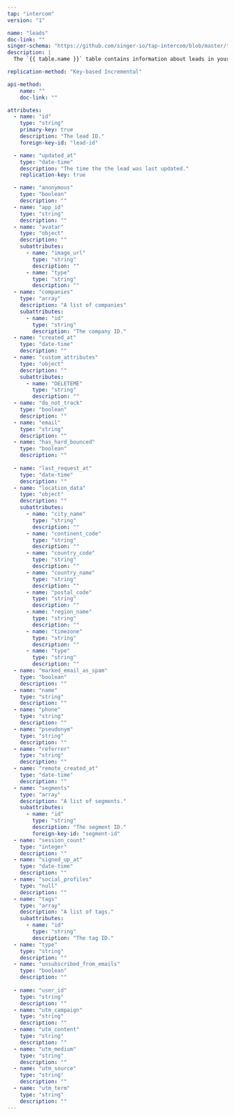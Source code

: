 ```yaml
---
tap: "intercom"
version: "1"

name: "leads"
doc-link: ""
singer-schema: "https://github.com/singer-io/tap-intercom/blob/master/tap_intercom/schemas/leads.json"
description: |
  The `{{ table.name }}` table contains information about leads in your {{ integration.display_name }}.

replication-method: "Key-based Incremental"

api-method:
    name: ""
    doc-link: ""

attributes:
  - name: "id"
    type: "string"
    primary-key: true
    description: "The lead ID."
    foreign-key-id: "lead-id"

  - name: "updated_at"
    type: "date-time"
    description: "The time the the lead was last updated." 
    replication-key: true 

  - name: "anonymous"
    type: "boolean"
    description: ""
  - name: "app_id"
    type: "string"
    description: ""
  - name: "avatar"
    type: "object"
    description: ""
    subattributes:
      - name: "image_url"
        type: "string"
        description: ""
      - name: "type"
        type: "string"
        description: ""
  - name: "companies"
    type: "array"
    description: "A list of companies"
    subattributes:
      - name: "id"
        type: "string"
        description: "The company ID."
  - name: "created_at"
    type: "date-time"
    description: ""
  - name: "custom_attributes"
    type: "object"
    description: ""
    subattributes:
      - name: "DELETEME"
        type: "string"
        description: ""
  - name: "do_not_track"
    type: "boolean"
    description: ""
  - name: "email"
    type: "string"
    description: ""
  - name: "has_hard_bounced"
    type: "boolean"
    description: ""
  
  - name: "last_request_at"
    type: "date-time"
    description: ""
  - name: "location_data"
    type: "object"
    description: ""
    subattributes:
      - name: "city_name"
        type: "string"
        description: ""
      - name: "continent_code"
        type: "string"
        description: ""
      - name: "country_code"
        type: "string"
        description: ""
      - name: "country_name"
        type: "string"
        description: ""
      - name: "postal_code"
        type: "string"
        description: ""
      - name: "region_name"
        type: "string"
        description: ""
      - name: "timezone"
        type: "string"
        description: ""
      - name: "type"
        type: "string"
        description: ""
  - name: "marked_email_as_spam"
    type: "boolean"
    description: ""
  - name: "name"
    type: "string"
    description: ""
  - name: "phone"
    type: "string"
    description: ""
  - name: "pseudonym"
    type: "string"
    description: ""
  - name: "referrer"
    type: "string"
    description: ""
  - name: "remote_created_at"
    type: "date-time"
    description: ""
  - name: "segments"
    type: "array"
    description: "A list of segments."
    subattributes:
      - name: "id"
        type: "string"
        description: "The segment ID."
        foreign-key-id: "segment-id"
  - name: "session_count"
    type: "integer"
    description: ""
  - name: "signed_up_at"
    type: "date-time"
    description: ""
  - name: "social_profiles"
    type: "null"
    description: ""
  - name: "tags"
    type: "array"
    description: "A list of tags."
    subattributes:
      - name: "id"
        type: "string"
        description: "The tag ID."
  - name: "type"
    type: "string"
    description: ""
  - name: "unsubscribed_from_emails"
    type: "boolean"
    description: ""
  
  - name: "user_id"
    type: "string"
    description: ""
  - name: "utm_campaign"
    type: "string"
    description: ""
  - name: "utm_content"
    type: "string"
    description: ""
  - name: "utm_medium"
    type: "string"
    description: ""
  - name: "utm_source"
    type: "string"
    description: ""
  - name: "utm_term"
    type: "string"
    description: ""
---
```

